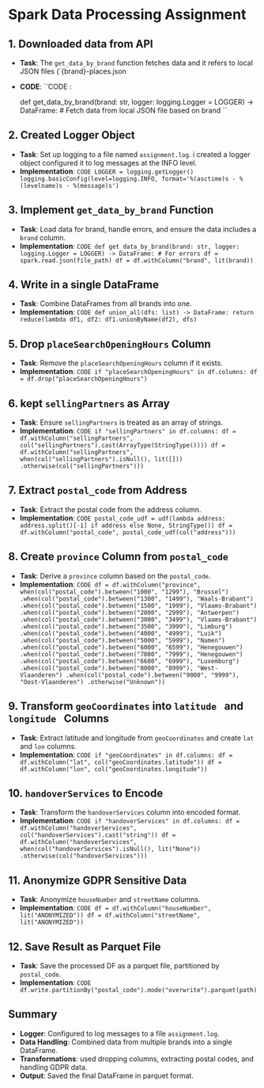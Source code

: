 # Spark Data Processing Assignment

## 1. Downloaded data from  API
- **Task**: The `get_data_by_brand` function fetches data  and  it refers to local JSON files (`{brand}-places.json
- **CODE**:
    ``CODE :
  
    def get_data_by_brand(brand: str, logger: logging.Logger = LOGGER) -> DataFrame:
        # Fetch data from local JSON file based on brand
    ``

## 2. Created Logger Object
- **Task**: Set up logging to a file named `assignment.log`. i created a logger object configured it to log messages at the INFO level.
- **Implementation**:
    ``CODE
    LOGGER = logging.getLogger()
    logging.basicConfig(level=logging.INFO, format='%(asctime)s - %(levelname)s - %(message)s')
    ``

## 3. Implement `get_data_by_brand` Function
- **Task**: Load data for brand, handle errors, and ensure the data includes a `brand` column.
- **Implementation**:
    ``CODE
    def get_data_by_brand(brand: str, logger: logging.Logger = LOGGER) -> DataFrame:
        # For errors
        df = spark.read.json(file_path)
        df = df.withColumn("brand", lit(brand))
    ``

## 4. Write in a single DataFrame
- **Task**: Combine DataFrames from all brands into one.
- **Implementation**:
    ``CODE
    def union_all(dfs: list) -> DataFrame:
        return reduce(lambda df1, df2: df1.unionByName(df2), dfs)
    ``
## 5. Drop `placeSearchOpeningHours` Column
- **Task**: Remove the `placeSearchOpeningHours` column if it exists.
- **Implementation**:
    ``CODE
    if "placeSearchOpeningHours" in df.columns:
        df = df.drop("placeSearchOpeningHours")
    ``

## 6. kept `sellingPartners` as Array
- **Task**: Ensure `sellingPartners` is treated as an array of strings.
- **Implementation**:
    ``CODE
    if "sellingPartners" in df.columns:
        df = df.withColumn("sellingPartners", col("sellingPartners").cast(ArrayType(StringType())))
        df = df.withColumn("sellingPartners", when(col("sellingPartners").isNull(), lit([]))
                                            .otherwise(col("sellingPartners")))
    ``

## 7. Extract `postal_code` from Address
- **Task**: Extract the postal code from the address column.
- **Implementation**:
    ``CODE
    postal_code_udf = udf(lambda address: address.split()[-1] if address else None, StringType())
    df = df.withColumn("postal_code", postal_code_udf(col("address")))
    ``

## 8. Create `province` Column from `postal_code`
- **Task**: Derive a `province` column based on the `postal_code`.
- **Implementation**:
    ``CODE
    df = df.withColumn("province", when(col("postal_code").between("1000", "1299"), "Brussel")
                                    .when(col("postal_code").between("1300", "1499"), "Waals-Brabant")
                                    .when(col("postal_code").between("1500", "1999"), "Vlaams-Brabant")
                                    .when(col("postal_code").between("2000", "2999"), "Antwerpen")
                                    .when(col("postal_code").between("3000", "3499"), "Vlaams-Brabant")
                                    .when(col("postal_code").between("3500", "3999"), "Limburg")
                                    .when(col("postal_code").between("4000", "4999"), "Luik")
                                    .when(col("postal_code").between("5000", "5999"), "Namen")
                                    .when(col("postal_code").between("6000", "6599"), "Henegouwen")
                                    .when(col("postal_code").between("7000", "7999"), "Henegouwen")
                                    .when(col("postal_code").between("6600", "6999"), "Luxemburg")
                                    .when(col("postal_code").between("8000", "8999"), "West-Vlaanderen")
                                    .when(col("postal_code").between("9000", "9999"), "Oost-Vlaanderen")
                                    .otherwise("Unknown"))
    ``

## 9. Transform `geoCoordinates` into `latitude ` and `longitude ` Columns
- **Task**: Extract latitude and longitude from `geoCoordinates` and create `lat` and `lon` columns.
- **Implementation**:
    ``CODE
    if "geoCoordinates" in df.columns:
        df = df.withColumn("lat", col("geoCoordinates.latitude"))
        df = df.withColumn("lon", col("geoCoordinates.longitude"))
    ``

## 10. `handoverServices` to Encode
- **Task**: Transform the `handoverServices` column into encoded format.
- **Implementation**:
    ``CODE
    if "handoverServices" in df.columns:
        df = df.withColumn("handoverServices", col("handoverServices").cast("string"))
        df = df.withColumn("handoverServices", when(col("handoverServices").isNull(), lit("None"))
                                            .otherwise(col("handoverServices")))
    ``

## 11. Anonymize GDPR Sensitive Data
- **Task**: Anonymize `houseNumber` and `streetName` columns.
- **Implementation**:
    ``CODE
    df = df.withColumn("houseNumber", lit("ANONYMIZED"))
    df = df.withColumn("streetName", lit("ANONYMIZED"))
    ``

## 12. Save Result as Parquet File
- **Task**: Save the processed DF as a parquet file, partitioned by `postal_code`.
- **Implementation**:
    ``CODE
    df.write.partitionBy("postal_code").mode("overwrite").parquet(path)
    ``

## Summary
- **Logger**: Configured to log messages to a file `assignment.log`.
- **Data Handling**: Combined data from multiple brands into a single DataFrame.
- **Transformations**: used  dropping columns, extracting postal codes, and handling GDPR data.
- **Output**: Saved the final DataFrame in parquet format.

